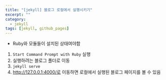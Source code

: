 ```yaml
---
title: "[jekyll] 블로그 로컬에서 실행시키기"
excerpt: ""
category:
  - jekyll
tags: [jekyll, github_pages]
---
```


- Ruby와 모듈들이 설치된 상태여야함

1. `Start Command Prompt with Ruby` 실행
2. 실행하려는 블로그 폴더로 이동
3. `jekyll serve`
4. http://127.0.0.1:4000/로 이동하면 로컬에서 실행된 블로그 페이지를 볼 수 있음
